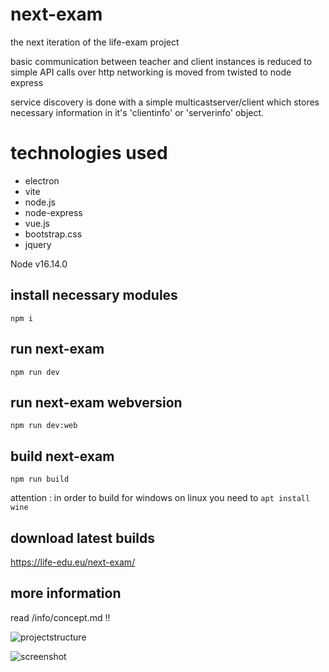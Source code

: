 # next-exam

the next iteration of the life-exam project

basic communication between teacher and client instances is reduced to simple API calls over http
networking is moved from twisted to node express

service discovery is done with a simple multicastserver/client which stores necessary information in it's 'clientinfo' or 'serverinfo' object.

# technologies used
* electron
* vite
* node.js
* node-express
* vue.js
* bootstrap.css
* jquery


Node v16.14.0

## install necessary modules 

```npm i```

## run next-exam 

```npm run dev```

## run next-exam webversion

```npm run dev:web```

## build next-exam 

```npm run build```

attention : in order to build for windows on linux you need to ```apt install wine```


## download latest builds
https://life-edu.eu/next-exam/




## more information

read /info/concept.md !!





![projectstructure](/info/structure.jpg)

![screenshot](/info/screenshot.jpg)




